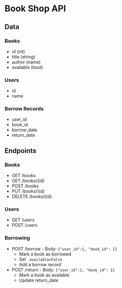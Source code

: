 # Book Shop API

## Data

### Books

* id (int)
* title (string)
* author (name)
* available (bool)

### Users
* id
* name

### Borrow Records

* user_id
* book_id
* borrow_date
* return_date

## Endpoints

### Books

* GET /books
* GET /books/{id}
* POST /books
* PUT /books/{id}
* DELETE /books/{id}

### Users
* GET /users
* POST /users


### Borrowing

* POST /borrow - Body: `{"user_id":1, "book_id": 1}`
  * Mark a book as borrowed
  * Set ` available=False`
  * Add a borrow record
* POST /return - Body: `{"user_id":1, "book_id": 1}`
  * Mark a book as available
  * Update return_date

